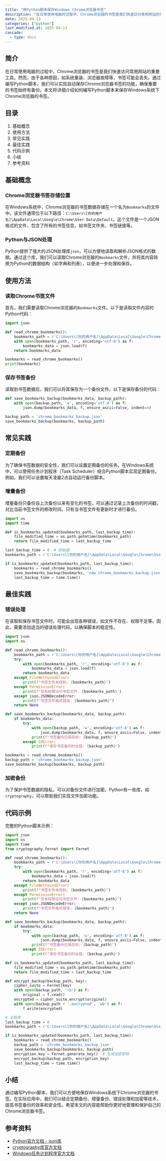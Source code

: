 ```yaml
---
title: "用Python脚本保存Windows Chrome浏览器书签"
description: "在日常使用电脑的过程中，Chrome浏览器的书签是我们快速访问常用网站的重要工具。然而，由于各种原因，如系统重装、浏览器故障等，书签可能会丢失。通过编写Python脚本，我们可以实现自动保存Chrome浏览器书签的功能，确保重要的书签始终有备份。本文将详细介绍如何编写Python脚本来保存Windows系统下Chrome浏览器的书签。"
date: 2025-04-13
categories: ["python"]
last_modified_at: 2025-04-13
cascade:
  - type: docs
---
```



## 简介
在日常使用电脑的过程中，Chrome浏览器的书签是我们快速访问常用网站的重要工具。然而，由于各种原因，如系统重装、浏览器故障等，书签可能会丢失。通过编写Python脚本，我们可以实现自动保存Chrome浏览器书签的功能，确保重要的书签始终有备份。本文将详细介绍如何编写Python脚本来保存Windows系统下Chrome浏览器的书签。

<!-- more -->
## 目录
1. 基础概念
2. 使用方法
3. 常见实践
4. 最佳实践
5. 代码示例
6. 小结
7. 参考资料

## 基础概念
### Chrome浏览器书签存储位置
在Windows系统中，Chrome浏览器的书签数据存储在一个名为`Bookmarks`的文件中。该文件通常位于以下路径：`C:\Users\[你的用户名]\AppData\Local\Google\Chrome\User Data\Default`。这个文件是一个JSON格式的文件，包含了所有的书签信息，如书签文件夹、书签链接等。

### Python与JSON处理
Python提供了强大的JSON处理库`json`，可以方便地读取和解析JSON格式的数据。通过这个库，我们可以读取Chrome浏览器的`Bookmarks`文件，并将其内容转换为Python的数据结构（如字典和列表），以便进一步处理和保存。

## 使用方法
### 读取Chrome书签文件
首先，我们需要读取Chrome浏览器的`Bookmarks`文件。以下是读取文件内容的Python代码：

```python
import json

def read_chrome_bookmarks():
    bookmarks_path = r'C:\Users\[你的用户名]\AppData\Local\Google\Chrome\User Data\Default\Bookmarks'
    with open(bookmarks_path, 'r', encoding='utf-8') as f:
        bookmarks_data = json.load(f)
    return bookmarks_data

bookmarks = read_chrome_bookmarks()
print(bookmarks)
```

### 保存书签备份
读取到书签数据后，我们可以将其保存为一个备份文件。以下是保存备份的代码：

```python
def save_bookmarks_backup(bookmarks_data, backup_path):
    with open(backup_path, 'w', encoding='utf-8') as f:
        json.dump(bookmarks_data, f, ensure_ascii=False, indent=4)

backup_path = 'chrome_bookmarks_backup.json'
save_bookmarks_backup(bookmarks, backup_path)
```

## 常见实践
### 定期备份
为了确保书签数据的安全性，我们可以设置定期备份的任务。在Windows系统中，可以使用任务计划程序（Task Scheduler）结合Python脚本实现定期备份。例如，我们可以设置每天凌晨2点自动运行备份脚本。

### 增量备份
增量备份只备份自上次备份以来有变化的书签。可以通过记录上次备份的时间戳，对比当前书签文件的修改时间，只有当书签文件有更新时才进行备份。

```python
import os
import time

def is_bookmarks_updated(bookmarks_path, last_backup_time):
    file_modified_time = os.path.getmtime(bookmarks_path)
    return file_modified_time > last_backup_time

last_backup_time = 0  # 初始值
bookmarks_path = r'C:\Users\[你的用户名]\AppData\Local\Google\Chrome\User Data\Default\Bookmarks'

if is_bookmarks_updated(bookmarks_path, last_backup_time):
    bookmarks = read_chrome_bookmarks()
    save_bookmarks_backup(bookmarks, 'new_chrome_bookmarks_backup.json')
    last_backup_time = time.time()
```

## 最佳实践
### 错误处理
在读取和保存书签文件时，可能会出现各种错误，如文件不存在、权限不足等。因此，需要添加适当的错误处理代码，以确保脚本的稳定性。

```python
import json
import os

def read_chrome_bookmarks():
    bookmarks_path = r'C:\Users\[你的用户名]\AppData\Local\Google\Chrome\User Data\Default\Bookmarks'
    try:
        with open(bookmarks_path, 'r', encoding='utf-8') as f:
            bookmarks_data = json.load(f)
        return bookmarks_data
    except FileNotFoundError:
        print(f"书签文件未找到: {bookmarks_path}")
    except PermissionError:
        print(f"没有权限访问书签文件: {bookmarks_path}")
    except json.JSONDecodeError:
        print(f"书签文件格式错误: {bookmarks_path}")
    return None

def save_bookmarks_backup(bookmarks_data, backup_path):
    if bookmarks_data:
        try:
            with open(backup_path, 'w', encoding='utf-8') as f:
                json.dump(bookmarks_data, f, ensure_ascii=False, indent=4)
            print(f"书签备份已保存到: {backup_path}")
        except IOError:
            print(f"保存书签备份时出错: {backup_path}")

bookmarks = read_chrome_bookmarks()
backup_path = 'chrome_bookmarks_backup.json'
save_bookmarks_backup(bookmarks, backup_path)
```

### 加密备份
为了保护书签数据的隐私，可以对备份文件进行加密。Python有一些库，如`cryptography`，可以帮助我们实现文件加密功能。

## 代码示例
完整的Python脚本示例：

```python
import json
import os
import time
from cryptography.fernet import Fernet

def read_chrome_bookmarks():
    bookmarks_path = r'C:\Users\[你的用户名]\AppData\Local\Google\Chrome\User Data\Default\Bookmarks'
    try:
        with open(bookmarks_path, 'r', encoding='utf-8') as f:
            bookmarks_data = json.load(f)
        return bookmarks_data
    except FileNotFoundError:
        print(f"书签文件未找到: {bookmarks_path}")
    except PermissionError:
        print(f"没有权限访问书签文件: {bookmarks_path}")
    except json.JSONDecodeError:
        print(f"书签文件格式错误: {bookmarks_path}")
    return None

def save_bookmarks_backup(bookmarks_data, backup_path):
    if bookmarks_data:
        try:
            with open(backup_path, 'w', encoding='utf-8') as f:
                json.dump(bookmarks_data, f, ensure_ascii=False, indent=4)
            print(f"书签备份已保存到: {backup_path}")
        except IOError:
            print(f"保存书签备份时出错: {backup_path}")

def is_bookmarks_updated(bookmarks_path, last_backup_time):
    file_modified_time = os.path.getmtime(bookmarks_path)
    return file_modified_time > last_backup_time

def encrypt_backup(backup_path, key):
    cipher_suite = Fernet(key)
    with open(backup_path, 'rb') as f:
        original = f.read()
    encrypted = cipher_suite.encrypt(original)
    with open(backup_path + '.encrypted', 'wb') as f:
        f.write(encrypted)

# 主程序
last_backup_time = 0
bookmarks_path = r'C:\Users\[你的用户名]\AppData\Local\Google\Chrome\User Data\Default\Bookmarks'

if is_bookmarks_updated(bookmarks_path, last_backup_time):
    bookmarks = read_chrome_bookmarks()
    backup_path = 'chrome_bookmarks_backup.json'
    save_bookmarks_backup(bookmarks, backup_path)
    encryption_key = Fernet.generate_key()  # 生成加密密钥
    encrypt_backup(backup_path, encryption_key)
    last_backup_time = time.time()
```

## 小结
通过编写Python脚本，我们可以方便地保存Windows系统下Chrome浏览器的书签。在实际应用中，我们可以结合定期备份、增量备份、错误处理和加密等技术，提高书签备份的效率和安全性。希望本文的内容能帮助你更好地管理和保护自己的Chrome浏览器书签。

## 参考资料
- [Python官方文档 - json库](https://docs.python.org/3/library/json.html)
- [cryptography库官方文档](https://cryptography.io/en/latest/)
- [Windows任务计划程序官方文档](https://docs.microsoft.com/zh-cn/windows/win32/taskschd/task-scheduler-start-page)